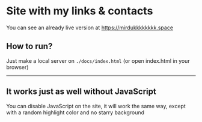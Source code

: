 

# Site with my links & contacts
You can see an already live version at https://mirdukkkkkkkk.space

## How to run?
Just make a local server on `./docs/index.html` (or open index.html in your browser)

---

## It works just as well without JavaScript
You can disable JavaScript on the site, it will work the same way, except with a random highlight color and no starry background
